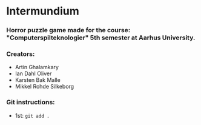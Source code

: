 # Intermundium

### Horror puzzle game made for the course: "Computerspilteknologier" 5th semester at Aarhus University.

### Creators:
* Artin Ghalamkary
* Ian Dahl Oliver
* Karsten Bak Malle
* Mikkel Rohde Silkeborg

### Git instructions:
* 1st: ```git add .```
